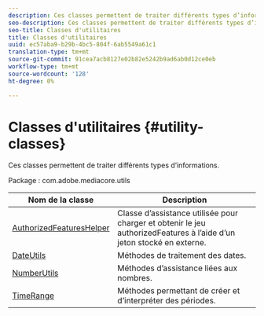 ```yaml
---
description: Ces classes permettent de traiter différents types d’informations.
seo-description: Ces classes permettent de traiter différents types d’informations.
seo-title: Classes d'utilitaires
title: Classes d'utilitaires
uuid: ec57aba9-b29b-4bc5-804f-6ab5549a61c1
translation-type: tm+mt
source-git-commit: 91cea7acb8127e02b82e5242b9ad6ab0d12ce0eb
workflow-type: tm+mt
source-wordcount: '128'
ht-degree: 0%

---
```



# Classes d&#39;utilitaires {#utility-classes}

Ces classes permettent de traiter différents types d’informations.

Package : com.adobe.mediacore.utils

<!-- 

Comment Type: draft
(https://help.adobe.com/en_US/primetime/api/psdk/asdoc-dhls_1.4/com/adobe/mediacore/utils/package-summary.html)

-->

| Nom de la classe | Description |
|---|---|
| [AuthorizedFeaturesHelper](https://help.adobe.com/en_US/primetime/api/psdk/asdoc-dhls_1.4/com/adobe/mediacore/utils/AuthorizedFeaturesHelper.html) | Classe d’assistance utilisée pour charger et obtenir le jeu authorizedFeatures à l’aide d’un jeton stocké en externe. |
| [DateUtils](https://help.adobe.com/en_US/primetime/api/psdk/asdoc-dhls_1.4/com/adobe/mediacore/utils/DateUtils.html) | Méthodes de traitement des dates. |
| [NumberUtils](https://help.adobe.com/en_US/primetime/api/psdk/asdoc-dhls_1.4/com/adobe/mediacore/utils/NumberUtils.html) | Méthodes d’assistance liées aux nombres. |
| [TimeRange](https://help.adobe.com/en_US/primetime/api/psdk/javadoc_1.4/com/adobe/mediacore/utils/TimeRange.html) | Méthodes permettant de créer et d’interpréter des périodes. |

